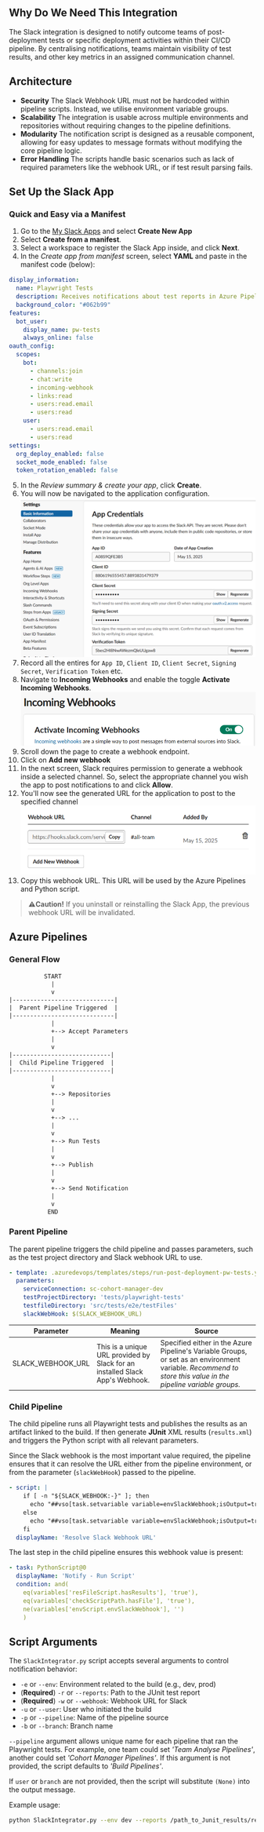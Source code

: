 ## Why Do We Need This Integration

The Slack integration is designed to notify outcome teams of post-deployment tests or specific deployment activities within their CI/CD pipeline. By centralising notifications, teams maintain visibility of test results, and other key metrics in an assigned communication channel.

## Architecture

* **Security** The Slack Webhook URL must not be hardcoded within pipeline scripts. Instead, we utilise environment variable groups.
* **Scalability** The integration is usable across multiple environments and repositories without requiring changes to the pipeline definitions.
* **Modularity** The notification script is designed as a reusable component, allowing for easy updates to message formats without modifying the core pipeline logic.
* **Error Handling** The scripts handle basic scenarios such as lack of required parameters like the webhook URL, or if test result parsing fails.


## Set Up the Slack App

### Quick and Easy via a Manifest

1. Go to the [My Slack Apps](https://app.slack.com)  and select **Create New App**
1. Select **Create from a manifest**.
1. Select a workspace to register the Slack App inside, and click **Next**.
1. In the _Create app from manifest_ screen, select **YAML** and paste in the manifest code (below):

```yaml
display_information:
  name: Playwright Tests
  description: Receives notifications about test reports in Azure Pipelines.
  background_color: "#062b99"
features:
  bot_user:
    display_name: pw-tests
    always_online: false
oauth_config:
  scopes:
    bot:
      - channels:join
      - chat:write
      - incoming-webhook
      - links:read
      - users:read.email
      - users:read
    user:
      - users:read.email
      - users:read
settings:
  org_deploy_enabled: false
  socket_mode_enabled: false
  token_rotation_enabled: false

```
5. In the _Review summary & create your app_, click **Create**.
5. You will now be navigated to the application configuration.
![alt text](image.png)
5. Record all the entires for `App ID`, `Client ID`, `Client Secret`, `Signing Secret`, `Verification Token` etc.
5. Navigate to **Incoming Webhooks** and enable the toggle **Activate Incoming Webhooks**.
![alt text](image-1.png)
5. Scroll down the page to create a webhook endpoint.
5. Click on **Add new webhook**
5. In the next screen, Slack requires permission to generate a webhook inside a selected channel. So, select the appropriate channel you wish the app to post notifications to and click **Allow**.
5. You'll now see the generated URL for the application to post to the specified channel
![alt text](image-2.png)
5. Copy this webhook URL. This URL will be used by the Azure Pipelines and Python script.


> **⚠️Caution!** If you uninstall or reinstalling the Slack App, the previous webhook URL will be invalidated.

## Azure Pipelines

### General Flow
```
          START
            |
            v
|-----------------------------|
|  Parent Pipeline Triggered  |
|-----------------------------|
            |
            +--> Accept Parameters
            |
            v
|----------------------------|
|  Child Pipeline Triggered  |
|----------------------------|
            |
            v
            +--> Repositories
            |
            v
            +--> ...
            |
            v
            +--> Run Tests
            |
            v
            +--> Publish
            |
            v
            +--> Send Notification
            |
            v
           END
```

### Parent Pipeline

The parent pipeline triggers the child pipeline and passes parameters, such as the test project directory and Slack webhook URL to use.

```yaml
- template: .azuredevops/templates/steps/run-post-deployment-pw-tests.yaml@dtos-devops-templates
  parameters:
    serviceConnection: sc-cohort-manager-dev
    testProjectDirectory: 'tests/playwright-tests'
    testfileDirectory: 'src/tests/e2e/testFiles'
    slackWebHook: $(SLACK_WEBHOOK_URL)
```
| Parameter | Meaning | Source |
|-|-|-|
| SLACK_WEBHOOK_URL | This is a unique URL provided by Slack for an installed Slack App's Webhook. | Specified either in the Azure Pipeline's Variable Groups, or set as an environment variable. _Recommend to store this value in the pipeline variable groups._


### Child Pipeline

The child pipeline runs all Playwright tests and publishes the results as an artifact linked to the build. If then generate **JUnit** XML results (`results.xml`) and triggers the Python script with all relevant parameters.

Since the Slack webhook is the most important value required, the pipeline ensures that it can resolve the URL either from the pipeline environment, or from the parameter (`slackWebHook`) passed to the pipeline.

```yaml
- script: |
    if [ -n "${SLACK_WEBHOOK:-}" ]; then
      echo "##vso[task.setvariable variable=envSlackWebhook;isOutput=true]$(SLACK_WEBHOOK)"
    else
      echo "##vso[task.setvariable variable=envSlackWebhook;isOutput=true]${{ parameters.slackWebHook }}"
    fi
  displayName: 'Resolve Slack Webhook URL'
```

The last step in the child pipeline ensures this webhook value is present:

```yaml
- task: PythonScript@0
  displayName: 'Notify - Run Script'
  condition: and(
    eq(variables['resFileScript.hasResults'], 'true'),
    eq(variables['checkScriptPath.hasFile'], 'true'),
    ne(variables['envScript.envSlackWebhook'], '')
    )
```

## Script Arguments

The `SlackIntegrator.py` script accepts several arguments to control notification behavior:

* `-e` or `--env`: Environment related to the build (e.g., dev, prod)
* (**Required**) `-r` or `--reports`: Path to the JUnit test report
* (**Required**) `-w` or `--webhook`: Webhook URL for Slack
* `-u` or `--user`: User who initiated the build
* `-p` or `--pipeline`: Name of the pipeline source
* `-b` or `--branch`: Branch name


`--pipeline` argument allows unique name for each pipeline that ran the Playwright tests. For example, one team could set _'Team Analyse Pipelines'_, another could set _'Cohort Manager Pipelines'_. If this argument is not provided, the script defaults to _'Build Pipelines'_.

If `user` or `branch` are not provided, then the script will substitute `(None)` into the output message.


Example usage:

```bash
python SlackIntegrator.py --env dev --reports /path_to_Junit_results/results.xml --webhook <slack_webhook_url>

```

